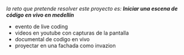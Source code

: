 *la reto que pretende resolver este proyecto es: __Iniciar una escena de código en vivo en medellín__*

- evento de live coding 
- videos en youtube con capturas de la pantalla
- documental de codigo en vivo 
- proyectar en una fachada como invazion
